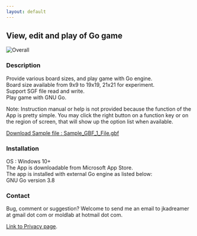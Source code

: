```yaml
---
layout: default
---
```


## View, edit and play of Go game

![Overall](https://github.com/WildCard-TheBoard/Pan-TheBoard/assets/136297835/1e3c5448-9cfb-4578-b69f-58e51939c133)

### Description
Provide various board sizes, and play game with Go engine.   
Board size available from 9x9 to 19x19, 21x21 for experiment.   
Support SGF file read and write.   
Play game with GNU Go.   

Note: Instruction manual or help is not provided because the function of the App is pretty simple. You may click the right button on a function key or on the region of screen, that will show up the option list when available.

<a href="Sample_GBF_1_File.gbf">Download Sample file : Sample_GBF_1_File.gbf</a>

### Installation
OS : Windows 10+  
The App is downloadable from Microsoft App Store.   
The app is installed with external Go engine  as listed below:   
GNU Go version 3.8

### Contact
Bug, comment or suggestion? Welcome to send me an email to jkadreamer at gmail dot com or moldlab at hotmail dot com.

[Link to Privacy page](Privacy/privacy.md).

